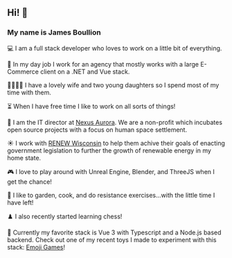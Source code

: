 ##  Hi! 👋
### My name is James Boullion

💻 I am a full stack developer who loves to work on a little bit of everything.

💼 In my day job I work for an agency that mostly works with a large E-Commerce client on a .NET and Vue stack. 

👨‍👩‍👧‍👧 I have a lovely wife and two young daughters so I spend most of my time with them.

⏳ When I have free time I like to work on all sorts of things!

🚀 I am the IT director at [Nexus Aurora](https://nexusaurora.org/). We are a non-profit which incubates open source projects with a focus on human space settlement.

☀️ I work with [RENEW Wisconsin](https://www.renewwisconsin.org/) to help them achive their goals of enacting government legislation to further the growth of renewable energy in my home state.

🎮 I love to play around with Unreal Engine, Blender, and ThreeJS when I get the chance!

🥕 I like to garden, cook, and do resistance exercises...with the little time I have left!

♟️ I also recently started learning chess!

🎲 Currently my favorite stack is Vue 3 with Typescript and a Node.js based backend. Check out one of my recent toys I made to experiment with this stack: [Emoji Games](https://emojis.jboullion.com/)!
